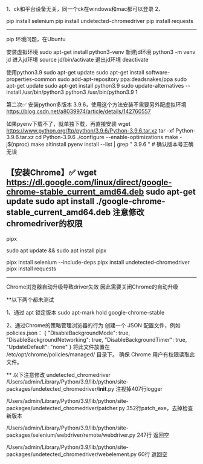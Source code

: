 1、ck和平台设备无关，同一个ck在windows和mac都可以登录
2、

pip install selenium
pip install undetected-chromedriver
pip install requests

-----------------------------------------------
pip 环境问题，在Ubuntu

安装虚拟环境     sudo apt-get install python3-venv
新建jd环境      python3 -m venv jd
进入jd环境      source jd/bin/activate
退出jd环境      deactivate

使用python3.9
sudo apt-get update
sudo apt-get install software-properties-common
sudo add-apt-repository ppa:deadsnakes/ppa
sudo apt-get update
sudo apt-get install python3.9
sudo update-alternatives --install /usr/bin/python3 python3 /usr/bin/python3.9 1

第二次✅
安装python多版本 3.9.6，使用这个方法安装不需要另外配虚拟环境
https://blog.csdn.net/a8039974/article/details/142760557

如果pyenv下载不了，就单独下载，再直接安装
wget https://www.python.org/ftp/python/3.9.6/Python-3.9.6.tar.xz
tar -xf Python-3.9.6.tar.xz
cd Python-3.9.6
./configure --enable-optimizations
make -j$(nproc)
make altinstall
pyenv install --list | grep " 3.9.6 "  # 确认版本号正确无误

【安装Chrome】✅
wget https://dl.google.com/linux/direct/google-chrome-stable_current_amd64.deb
sudo apt-get update
sudo apt install ./google-chrome-stable_current_amd64.deb
注意修改chromedriver的权限
------------------------------------------------
pipx

sudo apt update && sudo apt install pipx

pipx install selenium --include-deps
pipx install undetected-chromedriver
pipx install requests

<!-- pip3 install pyautogui 鼠标点击 -->
<!-- pip3 install Pillow 图像处理 -->

<!-- pip install mysql-connector-python mysql数据库 -->

---------------------------------
Chrome浏览器自动升级导致driver失效
因此需要关闭Chrome的自动升级

**以下两个都未测试

1、通过 apt 锁定版本 sudo apt-mark hold google-chrome-stable

2、通过Chrome的策略管理浏览器的行为
创建一个 JSON 配置文件，例如 policies.json：
{
    "DisableBackgroundMode": true,
    "DisableBackgroundNetworking": true,
    "DisableBackgroundTimer": true,
    "UpdateDefault": "none"
}
将此文件放置在 /etc/opt/chrome/policies/managed/ 目录下。
确保 Chrome 用户有权限读取此文件。

** 以下注意修改 undetected_chromedriver
/Users/admin/Library/Python/3.9/lib/python/site-packages/undetected_chromedriver/__init__.py
注视掉407行logger

/Users/admin/Library/Python/3.9/lib/python/site-packages/undetected_chromedriver/patcher.py
352行patch_exe，去掉检查新版本

/Users/admin/Library/Python/3.9/lib/python/site-packages/selenium/webdriver/remote/webdriver.py
247行 返回空

/Users/admin/Library/Python/3.9/lib/python/site-packages/undetected_chromedriver/webelement.py
60行 返回空
